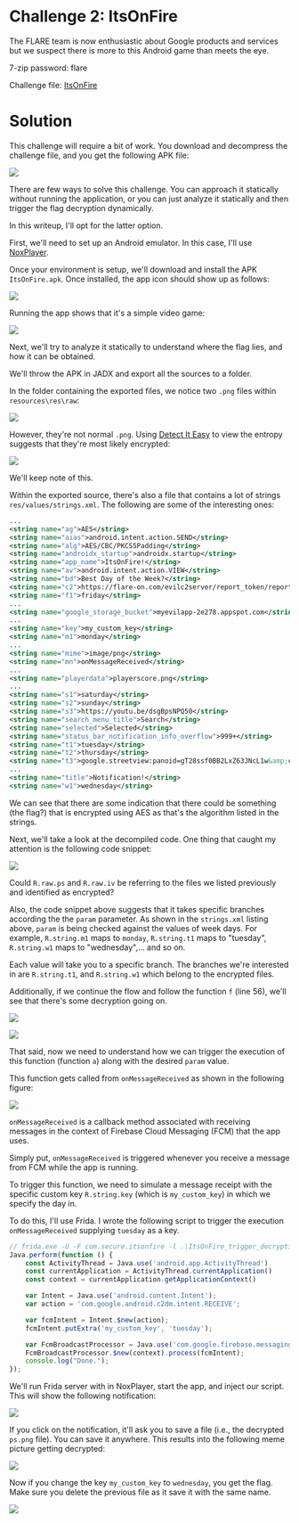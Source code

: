 # Challenge 2: ItsOnFire

The FLARE team is now enthusiastic about Google products and services but we suspect there is more to this Android game than meets the eye.

7-zip password: flare

Challenge file: [ItsOnFire](../challenge_files/2_ItsOnFire.7z)

# Solution

This challenge will require a bit of work. You download and decompress the challenge file, and you get the following APK file:

![](img/image.png)

There are few ways to solve this challenge. You can approach it statically without running the application, or you can just analyze it statically and then trigger the flag decryption dynamically.

In this writeup, I'll opt for the latter option.


First, we'll need to set up an Android emulator. In this case, I'll use [NoxPlayer](https://www.bignox.com/).


Once your environment is setup, we'll download and install the APK `ItsOnFire.apk`. Once installed, the app icon should show up as follows:

![](img/image-1.png)

Running the app shows that it's a simple video game:

![](img/image-2.png)


Next, we'll try to analyze it statically to understand where the flag lies, and how it can be obtained.

We'll throw the APK in JADX and export all the sources to a folder.

In the folder containing the exported files, we notice two `.png` files within `resources\res\raw`:

![](img/image-3.png)

However, they're not normal `.png`. Using [Detect It Easy](https://github.com/horsicq/Detect-It-Easy) to view the entropy suggests that they're most likely encrypted:

![](img/image-4.png)

We'll keep note of this.

Within the exported source, there's also a file that contains a lot of strings `res/values/strings.xml`. The following are some of the interesting ones:

```xml
...
<string name="ag">AES</string>
<string name="aias">android.intent.action.SEND</string>
<string name="alg">AES/CBC/PKCS5Padding</string>
<string name="androidx_startup">androidx.startup</string>
<string name="app_name">ItsOnFire!</string>
<string name="av">android.intent.action.VIEW</string>
<string name="bd">Best Day of the Week?</string>
<string name="c2">https://flare-on.com/evilc2server/report_token/report_token.php?token=</string>
<string name="f1">friday</string>
...
<string name="google_storage_bucket">myevilapp-2e278.appspot.com</string>
...
<string name="key">my_custom_key</string>
<string name="m1">monday</string>
...
<string name="mime">image/png</string>
<string name="mn">onMessageReceived</string>
...
<string name="playerdata">playerscore.png</string>
...
<string name="s1">saturday</string>
<string name="s2">sunday</string>
<string name="s3">https://youtu.be/dsgBpsNPQ50</string>
<string name="search_menu_title">Search</string>
<string name="selected">Selected</string>
<string name="status_bar_notification_info_overflow">999+</string>
<string name="t1">tuesday</string>
<string name="t2">thursday</string>
<string name="t3">google.streetview:panoid=gT28ssf0BB2LxZ63JNcL1w&amp;cbp=0,288,0,0,0</string>
...
<string name="title">Notification!</string>
<string name="w1">wednesday</string>
```

We can see that there are some indication that there could be something (the flag?) that is encrypted using AES as that's the algorithm listed in the strings.

Next, we'll take a look at the decompiled code. One thing that caught my attention is the following code snippet:

![](img/image-5.png)

Could `R.raw.ps` and `R.raw.iv` be referring to the files we listed previously and identified as encrypted?

Also, the code snippet above suggests that it takes specific branches according the the `param` parameter. As shown in the `strings.xml` listing above, `param` is being checked against the values of week days. For example, `R.string.m1` maps to `monday`, `R.string.t1` maps to "tuesday", `R.string.w1` maps to "wednesday",... and so on.

Each value will take you to a specific branch. The branches we're interested in are `R.string.t1`, and `R.string.w1` which belong to the encrypted files.

Additionally, if we continue the flow and follow the function `f` (line 56), we'll see that there's some decryption going on.

![](img/image-7.png)

![](img/image-8.png)

That said, now we need to understand how we can trigger the execution of this function (function `a`) along with the desired `param` value.

This function gets called from `onMessageReceived` as shown in the following figure:

![](img/image-6.png)

`onMessageReceived` is a callback method associated with receiving messages in the context of Firebase Cloud Messaging (FCM) that the app uses.

Simply put, `onMessageReceived` is triggered whenever you receive a message from FCM while the app is running.

To trigger this function, we need to simulate a message receipt with the specific custom key `R.string.key` (which is `my_custom_key`) in which we specify the day in.

To do this, I'll use Frida. I wrote the following script to trigger the execution `onMessageReceived` supplying `tuesday` as a key.

```js
// frida.exe -U -F com.secure.itsonfire -l .\ItsOnFire_trigger_decryption.js
Java.perform(function () {
    const ActivityThread = Java.use('android.app.ActivityThread')
    const currentApplication = ActivityThread.currentApplication()
    const context = currentApplication.getApplicationContext()

    var Intent = Java.use('android.content.Intent');
    var action = 'com.google.android.c2dm.intent.RECEIVE';

    var fcmIntent = Intent.$new(action);
    fcmIntent.putExtra('my_custom_key', 'tuesday');

    var FcmBroadcastProcessor = Java.use('com.google.firebase.messaging.FcmBroadcastProcessor');
    FcmBroadcastProcessor.$new(context).process(fcmIntent);
    console.log("Done.");
});
```


We'll run Frida server with in NoxPlayer, start the app, and inject our script. This will show the following notification:

![](img/image-9.png)

If you click on the notification, it'll ask you to save a file (i.e., the decrypted `ps.png` file). You can save it anywhere. This results into the following meme picture getting decrypted:

![](img/image-10.png)

Now if you change the key `my_custom_key` to `wednesday`, you get the flag. Make sure you delete the previous file as it save it with the same name.

![](img/image-11.png)
